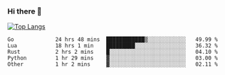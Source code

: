 ### Hi there 👋

<!--
**3Xpl0it3r/3Xpl0it3r** is a ✨ _special_ ✨ repository because its `README.md` (this file) appears on your GitHub profile.

Here are some ideas to get you started:

- 🔭 I’m currently working on ...
- 🌱 I’m currently learning ...
- 👯 I’m looking to collaborate on ...
- 🤔 I’m looking for help with ...
- 💬 Ask me about ...
- 📫 How to reach me: ...
- 😄 Pronouns: ...
- ⚡ Fun fact: ...
-->


[![Top Langs](https://github-readme-stats.vercel.app/api/top-langs/?username=3Xpl0it3r&layout=compact)](https://github.com/3Xpl0it3r/3Xpl0it3r)

<!--START_SECTION:waka-->

```text
Go             24 hrs 48 mins  ████████████▒░░░░░░░░░░░░   49.99 %
Lua            18 hrs 1 min    █████████░░░░░░░░░░░░░░░░   36.32 %
Rust           2 hrs 2 mins    █░░░░░░░░░░░░░░░░░░░░░░░░   04.10 %
Python         1 hr 29 mins    ▓░░░░░░░░░░░░░░░░░░░░░░░░   03.00 %
Other          1 hr 2 mins     ▓░░░░░░░░░░░░░░░░░░░░░░░░   02.11 %
```

<!--END_SECTION:waka-->
